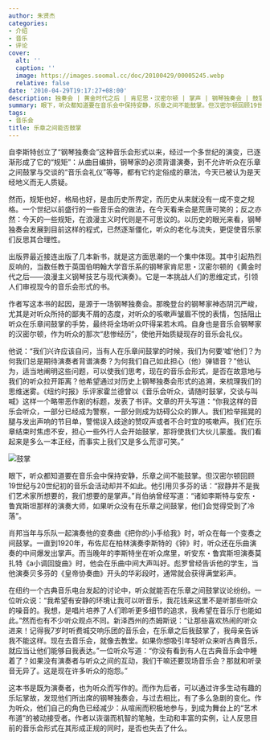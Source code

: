 ```yaml
---
author: 朱贤杰
categories:
- 介绍
- 音乐
- 评论
cover:
  alt: ''
  caption: ''
  image: https://images.soomal.cc/doc/20100429/00005245.webp
  relative: false
date: '2010-04-29T19:17:27+08:00'
description: 独奏会 | 黄金时代之后 | 肯尼思・汉密尔顿 | 掌声 | 钢琴独奏会 | 鼓掌 | 源自：新民晚报 | 版权：转载 |  平均/总评分：09.67/58
summary: 眼下，听众都知道要在音乐会中保持安静，乐章之间不能鼓掌。但汉密尔顿回顾19世纪与20世纪初的音乐会活动却并不如此。他引用贝多芬的话：“寂静并不是我们艺术家所想要的，我们想要的是掌声。”肖伯纳曾经写道：“诸如李斯特与安东・鲁宾斯坦那样的演奏大师，如果听众没有在乐章之间鼓掌，他们会觉得受到了冷落”……
tags:
- 音乐会
title: 乐章之间能否鼓掌
---
```


自李斯特创立了“钢琴独奏会”这种音乐会形式以来，经过一个多世纪的演变，已逐渐形成了它的“规矩”：从曲目编排，钢琴家的必须背谱演奏，到不允许听众在乐章之间鼓掌与交谈的“音乐会礼仪”等等，都有它约定俗成的章法，今天已被认为是天经地义而无人质疑。

然而，规矩也好，格局也好，是由历史所界定，而历史从来就没有一成不变之规格。一个世纪以前盛行的一些音乐会的做法，在今天看来会是荒唐可笑的；反之亦然：今天的一些规矩，在浪漫主义时代则是不可思议的。以历史的眼光来看，钢琴独奏会发展到目前这样的程式，已然逐渐僵化，听众的老化与流失，更促使音乐家们反思其合理性。

出版界最近接连出版了几本新书，就是这方面思潮的一个集中体现。其中引起热烈反响的，当数任教于英国伯明翰大学音乐系的钢琴家肯尼思・汉密尔顿的《黄金时代之后――浪漫主义钢琴技艺与现代演奏》。它是一本挑战人们的思维定式，引领人们审视现今的音乐会形式的书。

作者写这本书的起因，是源于一场钢琴独奏会。那晚登台的钢琴家神态阴沉严峻，尤其是对听众所持的鄙夷不屑的态度，对听众的咳嗽声皱眉不悦的表情，包括阻止听众在乐章间鼓掌的手势，最终将全场听众吓得呆若木鸡。自身也是音乐会钢琴家的汉密尔顿，作为听众的那次“悲惨经历”，使他开始质疑现存的音乐会礼仪。

他说：“我们兴许应该自问，当有人在乐章间鼓掌的时候，我们为何要‘嘘’他们？为何我们总是期待演奏者背谱演奏？为何我们自己如此担心（他）弹错音？”他认为，适当地阐明这些问题，可以使我们思考，现在的音乐会形式，是否在故意地与我们的听众拉开距离？他希望通过对历史上钢琴独奏会形式的追溯，来梳理我们的思维迷雾。《纽约时报》乐评家霍兰德曾以《音乐会听众，请随时鼓掌，交谈与叫喊》这样一个略带恶作剧的标题，发表了书评。文章的开头写道：“你我这样的音乐会听众，一部分已经成为警察，一部分则成为妨碍公众的罪人。我们检举摇晃的腿与发出声响的节目单，警惕误入歧途的赞叹声或者不合时宜的咳嗽声。我们在乐章结束时焦虑不安，担心一些外行人会开始鼓掌，那将使我们大伙儿蒙羞。我们看起来是多么一本正经，而事实上我们又是多么荒谬可笑。”

![鼓掌](https://images.soomal.cc/doc/20100429/00005245.webp)





眼下，听众都知道要在音乐会中保持安静，乐章之间不能鼓掌。但汉密尔顿回顾19世纪与20世纪初的音乐会活动却并不如此。他引用贝多芬的话：“寂静并不是我们艺术家所想要的，我们想要的是掌声。”肖伯纳曾经写道：“诸如李斯特与安东・鲁宾斯坦那样的演奏大师，如果听众没有在乐章之间鼓掌，他们会觉得受到了冷落”。

肖邦当年与乐队一起演奏他的变奏曲《把你的小手给我》时，听众在每一个变奏之间鼓掌。一直到1920年，布佐尼在柏林演奏李斯特的《钟》时，听众还在乐曲演奏的中间爆发出掌声。而当晚年的李斯特坐在听众席里，听安东・鲁宾斯坦演奏莫扎特《a小调回旋曲》时，他会在乐曲中间大声叫好。彪罗曾经告诉他的学生，当他演奏贝多芬的《皇帝协奏曲》开头的华彩段时，通常就会获得满堂彩声。

在纽约一个古典音乐电台发起的讨论中，听众就能否在乐章之间鼓掌议论纷纷。一位听众说：“我希望有安静的环境让我可以听音乐，我花钱来这里不是听那些听众的噪音的。我想，是唱片培养了人们聆听更多细节的追求，我希望在音乐厅也能如此。”然而也有不少听众观点不同。新泽西州的杰姆斯说：“让那些喜欢热闹的听众进来！记得我7岁时听费城交响乐团的音乐会，在乐章之后我鼓掌了，我母亲告诉我不能这样。现在去音乐会，就像去教堂。如果你想吸引年轻听众来听古典音乐，就应当让他们能够自我表达。”一位听众写道：“你没有看到有人在古典音乐会中睡着了？如果没有演奏者与听众之间的互动，我们干嘛还要现场音乐会？那就和听录音无异了。这是现在许多听众的抱怨。”

这本书是既为演奏者，也为听众而写作的。而作为后者，可以通过许多生动有趣的乐坛掌故，发现他们所出席的钢琴独奏会，与过去相比，有了多么急剧的变化。作为听众，他们自己的角色已经减少：从喧闹而积极地参与，到成为舞台上的“艺术布道”的被动接受者。作者以诙谐而机智的笔触，生动和丰富的实例，让人反思目前的音乐会形式在其形成正规的同时，是否也失去了什么。